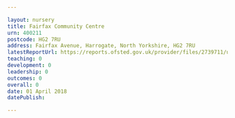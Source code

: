 ```yaml
---

layout: nursery
title: Fairfax Community Centre
urn: 400211
postcode: HG2 7RU
address: Fairfax Avenue, Harrogate, North Yorkshire, HG2 7RU
latestReportUrl: https://reports.ofsted.gov.uk/provider/files/2739711/urn/400211.pdf
teaching: 0
development: 0
leadership: 0
outcomes: 0
overall: 0
date: 01 April 2018 
datePublish: 

---
```

